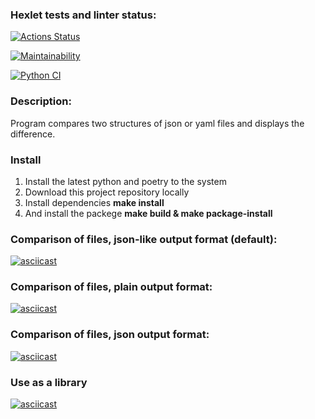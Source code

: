 ### Hexlet tests and linter status:
[![Actions Status](https://github.com/nbadin/python-project-lvl2/workflows/hexlet-check/badge.svg)](https://github.com/nbadin/python-project-lvl2/actions)

[![Maintainability](https://api.codeclimate.com/v1/badges/ef69012d9ee10d317a5d/maintainability)](https://codeclimate.com/github/nbadin/python-project-lvl2/maintainability)

[![Python CI](https://github.com/nbadin/python-project-lvl2/actions/workflows/pyci.yaml/badge.svg)](https://github.com/nbadin/python-project-lvl2/actions/workflows/pyci.yaml)

### Description:
Program compares two structures of json or yaml files and displays the difference.

### Install
1. Install the latest python and poetry to the system
1. Download this project repository locally
1. Install dependencies **make install**
1. And install the packege **make build & make package-install**

### Comparison of files, json-like output format (default):
[![asciicast](https://asciinema.org/a/496650.svg)](https://asciinema.org/a/496650)


### Comparison of files, plain output format:
[![asciicast](https://asciinema.org/a/KHpm9luasJRlymxNkbIUICL5j.svg)](https://asciinema.org/a/KHpm9luasJRlymxNkbIUICL5j)


### Comparison of files, json output format:
[![asciicast](https://asciinema.org/a/3M3QnLMxd9FSFSdVtFyaL5KWH.svg)](https://asciinema.org/a/3M3QnLMxd9FSFSdVtFyaL5KWH)


### Use as a library
[![asciicast](https://asciinema.org/a/496663.svg)](https://asciinema.org/a/496663)